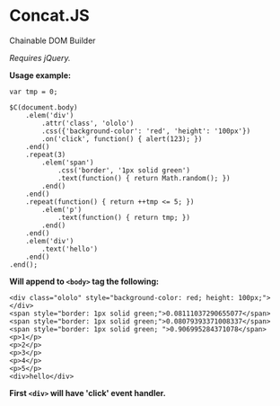 Concat.JS
=========

Chainable DOM Builder

*Requires jQuery.*

**Usage example:**

    var tmp = 0;

    $C(document.body)
        .elem('div')
            .attr('class', 'ololo')
            .css({'background-color': 'red', 'height': '100px'})
            .on('click', function() { alert(123); })
        .end()
        .repeat(3)
            .elem('span')
                .css('border', '1px solid green')
                .text(function() { return Math.random(); })
            .end()
        .end()
        .repeat(function() { return ++tmp <= 5; })
            .elem('p')
                .text(function() { return tmp; })
            .end()
        .end()
        .elem('div')
            .text('hello')
        .end()
    .end();

**Will append to `<body>` tag the following:**

    <div class="ololo" style="background-color: red; height: 100px;"></div>
    <span style="border: 1px solid green;">0.08111037290655077</span>
    <span style="border: 1px solid green;">0.08079393371008337</span>
    <span style="border: 1px solid green; ">0.906995284371078</span>
    <p>1</p>
    <p>2</p>
    <p>3</p>
    <p>4</p>
    <p>5</p>
    <div>hello</div>

**First `<div>` will have 'click' event handler.**
